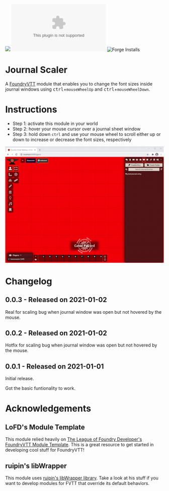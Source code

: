 ![](https://img.shields.io/badge/Foundry-v0.7.9-informational)
![Latest Release Download Count](https://img.shields.io/github/downloads/jegasus/journal-scaler/latest/module.zip) 
![Forge Installs](https://img.shields.io/badge/dynamic/json?label=Forge%20Installs&query=package.installs&suffix=%25&url=https%3A%2F%2Fforge-vtt.com%2Fapi%2Fbazaar%2Fpackage%2Fjournal-scaler&colorB=4aa94a)


# Journal Scaler
A [FoundryVTT](https://foundryvtt.com/) module that enables you to change the font sizes inside journal windows using <kbd>ctrl</kbd>+`mouseWheelUp` and <kbd>ctrl</kbd>+`mouseWheelDown`.

# Instructions
- Step 1: activate this module in your world 
- Step 2: hover your mouse cursor over a journal sheet window
- Step 3: hold down `ctrl` and use your mouse wheel to scroll either up or down to increase or decrease the font sizes, respectively

![Journal scaler in action](img/module_in_action.gif)

# Changelog

## 0.0.3 - Released on 2021-01-02
Real for scaling bug when journal window was open but not hovered by the mouse.

## 0.0.2 - Released on 2021-01-02
Hotfix for scaling bug when journal window was open but not hovered by the mouse.

## 0.0.1 - Released on 2021-01-01
Initial release. 

Got the basic funtionality to work.

# Acknowledgements

## LoFD's Module Template
This module relied heavily on [The League of Foundry Developer's FoundryVTT Module Template](https://github.com/League-of-Foundry-Developers/FoundryVTT-Module-Template). This is a great resource to get started in developing cool stuff for FoundryVTT!

## ruipin's libWrapper
This module uses [ruipin's libWrapper library](https://github.com/ruipin/fvtt-lib-wrapper/wiki/Modules-using-libWrapper). Take a look at his stuff if you want to develop modules for FVTT that override its default behaviors.

